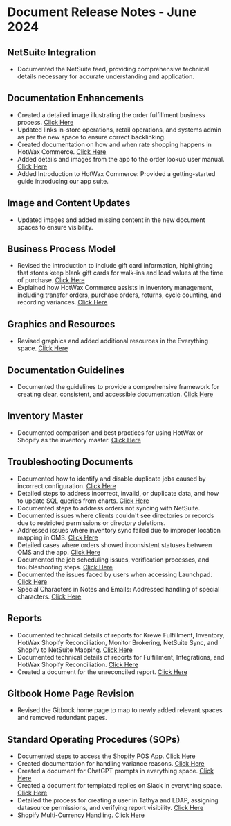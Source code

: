 # Document Release Notes - June 2024

## NetSuite Integration
- Documented the NetSuite feed, providing comprehensive technical details necessary for accurate understanding and application.

## Documentation Enhancements
- Created a detailed image illustrating the order fulfillment business process. [Click Here](https://docs.hotwax.co/documents/v/learn-hotwax-oms/business-processes/orderfulfillmentbp)
- Updated links in-store operations, retail operations, and systems admin as per the new space to ensure correct backlinking.
- Created documentation on how and when rate shopping happens in HotWax Commerce. [Click Here](https://docs.hotwax.co/documents/v/system-admins/fulfillment/configure-rate-shopping)
- Added details and images from the app to the order lookup user manual. [Click Here](https://docs.hotwax.co/user-guides/orders/fulfillment/order-lookup)
- Added Introduction to HotWax Commerce: Provided a getting-started guide introducing our app suite.

## Image and Content Updates
- Updated images and added missing content in the new document spaces to ensure visibility.

## Business Process Model
- Revised the introduction to include gift card information, highlighting that stores keep blank gift cards for walk-ins and load values at the time of purchase. [Click Here](https://docs.hotwax.co/documents/v/learn-hotwax-oms/business-process-models/giftcardorderslifecycle)
- Explained how HotWax Commerce assists in inventory management, including transfer orders, purchase orders, returns, cycle counting, and recording variances. [Click Here](https://docs.hotwax.co/documents/v/learn-hotwax-oms/business-processes/inventorymanagementbp)

## Graphics and Resources
- Revised graphics and added additional resources in the Everything space. [Click Here](https://docs.hotwax.co/documents/v/learn-hotwax-oms/gettingstarted)

## Documentation Guidelines
- Documented the guidelines to provide a comprehensive framework for creating clear, consistent, and accessible documentation. [Click Here](https://docs.hotwax.co/everything/sop-documents/documentation-guideline)

## Inventory Master
- Documented comparison and best practices for using HotWax or Shopify as the inventory master. [Click Here](https://docs.google.com/document/d/1DPWDJpnALPZSh-8X2OdvUtpCfi2eqexBUUkiKEY2FK0/edit?usp=sharing)

## Troubleshooting Documents
- Documented how to identify and disable duplicate jobs caused by incorrect configuration. [Click Here](https://docs.hotwax.co/documents/v/retail-operations/workflow/job-manager/troubleshooting/duplicate-job-scheduled)
- Detailed steps to address incorrect, invalid, or duplicate data, and how to update SQL queries from charts. [Click Here](https://docs.hotwax.co/everything/tathya/data-discrepancies)
- Documented steps to address orders not syncing with NetSuite.
- Documented issues where clients couldn't see directories or records due to restricted permissions or directory deletions.
- Addressed issues where inventory sync failed due to improper location mapping in OMS. [Click Here](https://docs.hotwax.co/documents/v/learn-shopify/setup-shopify/troubleshooting/facility-mapping-discrepancy)
- Detailed cases where orders showed inconsistent statuses between OMS and the app. [Click Here](https://docs.hotwax.co/documents/v/retail-operations/orders/order-management/troubleshooting/indexing-issue)
- Documented the job scheduling issues, verification processes, and troubleshooting steps. [Click Here](https://docs.hotwax.co/documents/v/retail-operations/workflow/job-manager/troubleshooting/job-not-scheduled)
- Documented the issues faced by users when accessing Launchpad. [Click Here](https://docs.hotwax.co/documents/v/system-admins/administration/users/troubleshooting/application-access-issue)
- Special Characters in Notes and Emails: Addressed handling of special characters. [Click Here](https://docs.hotwax.co/documents/v/retail-operations/orders/order-management/troubleshooting/order-import)

## Reports
- Documented technical details of reports for Krewe Fulfillment, Inventory, HotWax Shopify Reconciliation, Monitor Brokering, NetSuite Sync, and Shopify to NetSuite Mapping. [Click Here](https://docs.hotwax.co/analytics)
- Documented technical details of reports for Fulfillment, Integrations, and HotWax Shopify Reconciliation. [Click Here](https://docs.hotwax.co/analytics)
- Created a document for the unreconciled report. [Click Here](https://docs.hotwax.co/analytics/reports/fulfillment#unreconciled-report)

## Gitbook Home Page Revision
- Revised the Gitbook home page to map to newly added relevant spaces and removed redundant pages.

## Standard Operating Procedures (SOPs)
- Documented steps to access the Shopify POS App. [Click Here](https://docs.hotwax.co/everything/sop-documents/access-shopify-pos-app)
- Created documentation for handling variance reasons. [Click Here](https://docs.hotwax.co/everything/sop-documents/add-new-variance-reason)
- Created a document for ChatGPT prompts in everything space. [Click Here](https://docs.hotwax.co/everything/sop-documents/template-replies)
- Created a document for templated replies on Slack in everything space. [Click Here](https://docs.hotwax.co/everything/sop-documents/chatgpt-prompts)
- Detailed the process for creating a user in Tathya and LDAP, assigning datasource permissions, and verifying report visibility. [Click Here](https://docs.hotwax.co/everything/sop-documents/create-user-tathya)
- Shopify Multi-Currency Handling. [Click Here](https://docs.hotwax.co/everything/sop-documents/multicurrency-sales-orders)
